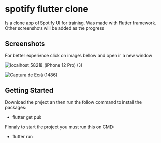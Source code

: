 # spotify flutter clone

Is a clone app of Spotify UI for training. Was made with Flutter framework. Other screenshots will be added as the progress


## Screenshots

For better experience click on images bellow and open in a new window

![localhost_58218_(iPhone 12 Pro) (3)](https://user-images.githubusercontent.com/46673851/210813286-cd46b63b-8879-4d17-adbd-07cbd58dff51.png)

![Captura de Ecrã (1486)](https://user-images.githubusercontent.com/46673851/210814860-0973ff12-be95-4802-a003-94253d618180.png)


## Getting Started

Download the project an then run the follow command to install the packages:
- flutter get pub

Finnaly to start the project you must run this on CMD:
- flutter run

